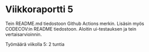 # Viikkoraportti 5

Tein README.md tiedostoon Github Actions merkin. Lisäsin myös CODECOV:in README tiedostoon. Aloitin ui-testauksen ja tein vertaisarvioinnin.

Työmäärä viikolla 5: 2 tuntia